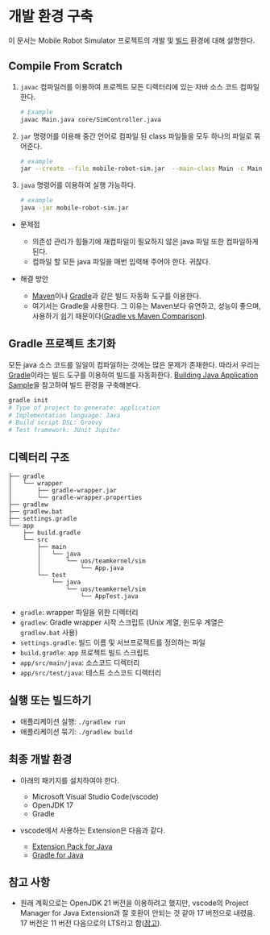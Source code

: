 # 개발 환경 구축

이 문서는 Mobile Robot Simulator 프로젝트의 개발 및 [빌드](https://en.wikipedia.org/wiki/Software_build) 환경에 대해 설명한다.

## Compile From Scratch

1. `javac` 컴파일러를 이용하여 프로젝트 모든 디렉터리에 있는 자바 소스 코드 컴파일한다.
   ```bash
   # Example
   javac Main.java core/SimController.java
   ```
1. `jar` 명령어를 이용해 중간 언어로 컴파일 된 class 파일들을 모두 하나의 파일로 묶어준다.
   ```bash
   # example
   jar --create --file mobile-robot-sim.jar  --main-class Main -c Main.class core/SimController.java
   ```
1. `java` 명령어를 이용하여 실행 가능하다.
   ```bash
   # example
   java -jar mobile-robot-sim.jar
   ```

- 문제점

  - 의존성 관리가 힘들기에 재컴파일이 필요하지 않은 java 파일 또한 컴파일하게 된다.
  - 컴파일 할 모든 java 파일을 매번 입력해 주어야 한다. 귀찮다.

- 해결 방안

  - [Maven](https://maven.apache.org/)이나 [Gradle](https://github.com/gradle/gradle)과 같은 빌드 자동화 도구를 이용한다.
  - 여기서는 Gradle을 사용한다. 그 이유는 Maven보다 유연하고, 성능이 좋으며, 사용하기 쉽기 때문이다([Gradle vs Maven Comparison](https://gradle.org/maven-vs-gradle/)).

## Gradle 프로젝트 초기화

모든 java 소스 코드를 일일이 컴파일하는 것에는 많은 문제가 존재한다. 따라서 우리는 [Gradle](https://github.com/gradle/gradle)이라는 빌드 도구를 이용하여 빌드를 자동화한다. [Building Java Application Sample](https://docs.gradle.org/8.4/samples/sample_building_java_applications.html)을 참고하여 빌드 환경을 구축해본다.

```bash
gradle init
# Type of project to generate: application
# Implementation language: Java
# Build script DSL: Groovy
# Test framework: JUnit Jupiter
```

## 디렉터리 구조

```
├── gradle
│   └── wrapper
│       ├── gradle-wrapper.jar
│       └── gradle-wrapper.properties
├── gradlew
├── gradlew.bat
├── settings.gradle
└── app
    ├── build.gradle
    └── src
        ├── main
        │   └── java
        │       └── uos/teamkernel/sim
        │           └── App.java
        └── test
            └── java
                └── uos/teamkernel/sim
                    └── AppTest.java
```

- `gradle`: wrapper 파일을 위한 디렉터리
- `gradlew`: Gradle wrapper 시작 스크립트 (Unix 계열, 윈도우 계열은 `gradlew.bat` 사용)
- `settings.gradle`: 빌드 이름 및 서브프로젝트를 정의하는 파일
- `build.gradle`: `app` 프로젝트 빌드 스크립트
- `app/src/main/java`: 소스코드 디렉터리
- `app/src/test/java`: 테스트 소스코드 디렉터리

## 실행 또는 빌드하기

- 애플리케이션 실행: `./gradlew run`
- 애플리케이션 묶기: `./gradlew build`

## 최종 개발 환경

- 아래의 패키지를 설치하여야 한다.

  - Microsoft Visual Studio Code(vscode)
  - OpenJDK 17
  - Gradle

- vscode에서 사용하는 Extension은 다음과 같다.

  - [Extension Pack for Java](https://marketplace.visualstudio.com/items?itemName=vscjava.vscode-java-pack)
  - [Gradle for Java](https://marketplace.visualstudio.com/items?itemName=vscjava.vscode-gradle)

## 참고 사항

- 원래 계획으로는 OpenJDK 21 버전을 이용하려고 했지만, vscode의 Project Manager for Java Extension과 잘 호환이 안되는 것 같아 17 버전으로 내렸음. 17 버전은 11 버전 다음으로의 LTS라고 함([참고](https://en.wikipedia.org/wiki/Java_version_history#Java_17)).
